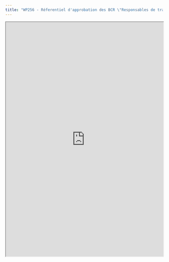 ```yaml
---
title: "WP256 - Réferentiel d'approbation des BCR \"Responsables de traitements" (EN)"
---
```



<iframe height="750" width="100%" src="https://ewelton.github.io/ktest/wiki.html#WP256%20-%20R%C3%A9ferentiel%20d'approbation%20des%20BCR%20%22Responsables%20de%20traitements%22%20(EN)"></iframe>
